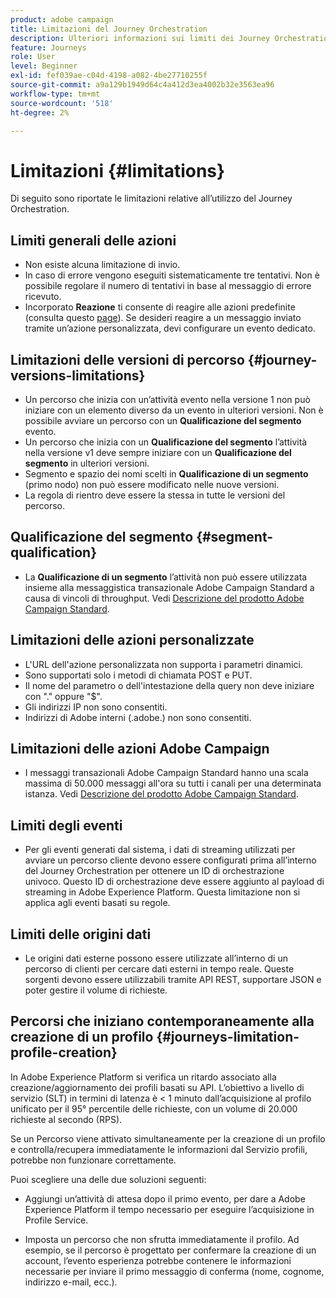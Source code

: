 ```yaml
---
product: adobe campaign
title: Limitazioni del Journey Orchestration
description: Ulteriori informazioni sui limiti dei Journey Orchestration
feature: Journeys
role: User
level: Beginner
exl-id: fef039ae-c04d-4198-a082-4be27710255f
source-git-commit: a9a129b1949d64c4a412d3ea4002b32e3563ea96
workflow-type: tm+mt
source-wordcount: '518'
ht-degree: 2%

---
```


# Limitazioni  {#limitations}

Di seguito sono riportate le limitazioni relative all’utilizzo del Journey Orchestration.

## Limiti generali delle azioni

* Non esiste alcuna limitazione di invio. 
* In caso di errore vengono eseguiti sistematicamente tre tentativi. Non è possibile regolare il numero di tentativi in base al messaggio di errore ricevuto. 
* Incorporato **Reazione** ti consente di reagire alle azioni predefinite (consulta questo [page](../building-journeys/reaction-events.md)). Se desideri reagire a un messaggio inviato tramite un’azione personalizzata, devi configurare un evento dedicato. 

## Limitazioni delle versioni di percorso {#journey-versions-limitations}

* Un percorso che inizia con un’attività evento nella versione 1 non può iniziare con un elemento diverso da un evento in ulteriori versioni. Non è possibile avviare un percorso con un **Qualificazione del segmento** evento.
* Un percorso che inizia con un **Qualificazione del segmento** l’attività nella versione v1 deve sempre iniziare con un **Qualificazione del segmento** in ulteriori versioni.
* Segmento e spazio dei nomi scelti in **Qualificazione di un segmento** (primo nodo) non può essere modificato nelle nuove versioni.
* La regola di rientro deve essere la stessa in tutte le versioni del percorso.

## Qualificazione del segmento {#segment-qualification}

* La **Qualificazione di un segmento** l’attività non può essere utilizzata insieme alla messaggistica transazionale Adobe Campaign Standard a causa di vincoli di throughput. Vedi [Descrizione del prodotto Adobe Campaign Standard](https://helpx.adobe.com/it/legal/product-descriptions/campaign-standard.html). 
 

## Limitazioni delle azioni personalizzate

* L&#39;URL dell&#39;azione personalizzata non supporta i parametri dinamici. 
* Sono supportati solo i metodi di chiamata POST e PUT. 
* Il nome del parametro o dell&#39;intestazione della query non deve iniziare con &quot;.&quot; oppure &quot;$&quot;. 
* Gli indirizzi IP non sono consentiti. 
* Indirizzi di Adobe interni (.adobe.) non sono consentiti.
 

## Limitazioni delle azioni Adobe Campaign

* I messaggi transazionali Adobe Campaign Standard hanno una scala massima di 50.000 messaggi all&#39;ora su tutti i canali per una determinata istanza. Vedi [Descrizione del prodotto Adobe Campaign Standard](https://helpx.adobe.com/legal/product-descriptions/campaign-standard.html). 
 

## Limiti degli eventi

* Per gli eventi generati dal sistema, i dati di streaming utilizzati per avviare un percorso cliente devono essere configurati prima all’interno del Journey Orchestration per ottenere un ID di orchestrazione univoco. Questo ID di orchestrazione deve essere aggiunto al payload di streaming in Adobe Experience Platform. Questa limitazione non si applica agli eventi basati su regole.
 

## Limiti delle origini dati

* Le origini dati esterne possono essere utilizzate all’interno di un percorso di clienti per cercare dati esterni in tempo reale. Queste sorgenti devono essere utilizzabili tramite API REST, supportare JSON e poter gestire il volume di richieste.

## Percorsi che iniziano contemporaneamente alla creazione di un profilo {#journeys-limitation-profile-creation}

In Adobe Experience Platform si verifica un ritardo associato alla creazione/aggiornamento dei profili basati su API. L’obiettivo a livello di servizio (SLT) in termini di latenza è &lt; 1 minuto dall’acquisizione al profilo unificato per il 95° percentile delle richieste, con un volume di 20.000 richieste al secondo (RPS).

Se un Percorso viene attivato simultaneamente per la creazione di un profilo e controlla/recupera immediatamente le informazioni dal Servizio profili, potrebbe non funzionare correttamente.

Puoi scegliere una delle due soluzioni seguenti:

* Aggiungi un’attività di attesa dopo il primo evento, per dare a Adobe Experience Platform il tempo necessario per eseguire l’acquisizione in Profile Service.

* Imposta un percorso che non sfrutta immediatamente il profilo. Ad esempio, se il percorso è progettato per confermare la creazione di un account, l’evento esperienza potrebbe contenere le informazioni necessarie per inviare il primo messaggio di conferma (nome, cognome, indirizzo e-mail, ecc.).
